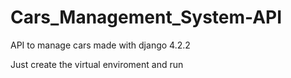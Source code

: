 # Cars_Management_System-API
API to manage cars made with django 4.2.2

Just create the virtual enviroment and run
